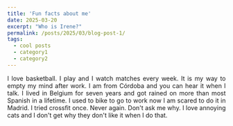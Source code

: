 ```yaml
---
title: 'Fun facts about me'
date: 2025-03-20
excerpt: "Who is Irene?"
permalink: /posts/2025/03/blog-post-1/
tags:
  - cool posts
  - category1
  - category2
---
```


<p style = "text-align: justify; font-size: 10 pt">
I love basketball. I play and I watch matches every week. It is my way to empty my mind after work.
I am from Córdoba and you can hear it when I talk.
I lived in Belgium for seven years and got rained on more than most Spanish in a lifetime. 
I used to bike to go to work now I am scared to do it in Madrid.
I tried crossfit once. Never again. Don't ask me why.
I love annoying cats and I don't get why they don't like it when I do that.
</p>



<!-- This is a sample blog post. Lorem ipsum I can't remember the rest of lorem ipsum and don't have an internet connection right now. Testing testing testing this blog post. Blog posts are cool. 

Headings are cool
======

You can have many headings
======

Aren't headings cool?
------ 
Pruebas para las imágenes
[**ORCID**](https://orcid.org/0000-0003-3444-3099) 
<img src="images/EXP3.jpg" alt="drawing" width="200"/>
# <img src="images/EXP3.jpg" alt="drawing" width="200"/>
# <img src="/images/EXP3.JPG"/>
# Source: IBS

<figure>
  <img src="/images/EXP3.JPG" alt="My image caption"/>
  <figcaption>Biodiversity experimental case by Irene</figcaption>
</figure>

<img src="/images/EXP3.JPG"
     alt="Markdown Monster icon"
     style="float: left; margin-right: 10px;" />

![FieldExp2025](/images/EXP3.JPG)
-->